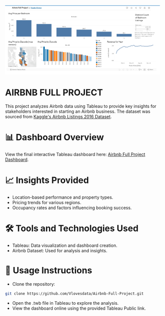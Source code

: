 ![Airbnb](https://github.com/Vlovesdata/Airbnb-Full-Project/blob/main/airbnbfull.png)




# AIRBNB FULL PROJECT

This project analyzes Airbnb data using Tableau to provide key insights for stakeholders interested in starting an Airbnb business. The dataset was sourced from [Kaggle's Airbnb Listings 2016 Dataset](https://www.kaggle.com/datasets/alexanderfreberg/airbnb-listings-2016-dataset).


# 📊 Dashboard Overview

View the final interactive Tableau dashboard here: [Airbnb Full Project Dashboard](https://public.tableau.com/app/profile/vusala.aliyeva6672/viz/AirbnbFullProject_17367169501410/Dashboard1?publish=yes).

# 📈 Insights Provided
- Location-based performance and property types.
- Pricing trends for various regions.
- Occupancy rates and factors influencing booking success.

# 🛠️ Tools and Technologies Used
- Tableau: Data visualization and dashboard creation.
- Airbnb Dataset: Used for analysis and insights.

# 🚀 Usage Instructions
- Clone the repository:
``` bash
git clone https://github.com/Vlovesdata/Airbnb-Full-Project.git
```
- Open the .twb file in Tableau to explore the analysis.
- View the dashboard online using the provided Tableau Public link.




